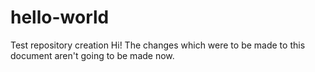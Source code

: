 # hello-world
Test repository creation
Hi!
The changes which were to be made to this document aren't going to be made now.


